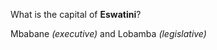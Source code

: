 What is the capital of **Eswatini**?
<!--question-->
Mbabane *(executive)* and Lobamba *(legislative)*